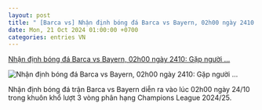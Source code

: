 ```yaml
---
layout: post
title: " [Barca vs] Nhận định bóng đá Barca vs Bayern, 02h00 ngày 2410: Gặp người ..."
date: Mon, 21 Oct 2024 01:00:00 +0700
categories: entries VN
---
```

[Nhận định bóng đá Barca vs Bayern, 02h00 ngày 2410: Gặp người ...](https://bongdaplus.vn/champions-league-cup-c1/nhan-dinh-bong-da-barca-vs-bayern-02h00-ngay-24-10-4465312410.html)

![Nhận định bóng đá Barca vs Bayern, 02h00 ngày 2410: Gặp người ...](https://cdn.bongdaplus.vn/Assets/Media/2024/10/21/42/Barca-vs-Bayern-nhan-dinh.jpg)

Nhận định bóng đá trận Barca vs Bayern diễn ra vào lúc 02h00 ngày 24/10 trong khuôn khổ lượt 3 vòng phân hạng Champions League 2024/25.

